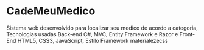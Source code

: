 # CadeMeuMedico
Sistema web desenvolvido para localizar seu medico de acordo a categoria, Tecnologias usadas Back-end C#, MVC, Entity Framework e Razor e Front- End HTML5, CSS3, JavaScript, Estilo Framework materialezecss
